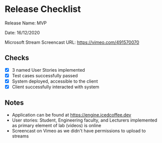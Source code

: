 # Release Checklist

Release Name: MVP
 
Date: 16/12/2020

Microsoft Stream Screencast URL: https://vimeo.com/491570070

## Checks
- [x] 3 named User Stories implemented
- [x] Test cases successfully passed
- [x] System deployed, accessible to the client 
- [x] Client successfully interacted with system

## Notes
* Application can be found at https://engine.icedcoffee.dev
* User stories: Student, Engineering faculty, and Lecturers implemented as primary element of lab (videos) is online
* Screencast on Vimeo as we didn't have permissions to upload to streams